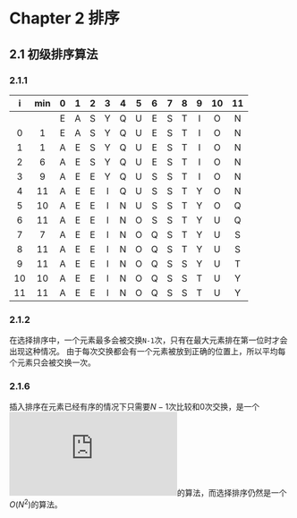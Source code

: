# Chapter 2 排序
## 2.1 初级排序算法
### 2.1.1
|i|min|0|1|2|3|4|5|6|7|8|9|10|11|
|:-:|:-:|:-:|:-:|:-:|:-:|:-:|:-:|:-:|:-:|:-:|:-:|:-:|:-:|
|||E|A|S|Y|Q|U|E|S|T|I|O|N|
|0|1|E|A|S|Y|Q|U|E|S|T|I|O|N|
|1|1|A|E|S|Y|Q|U|E|S|T|I|O|N|
|2|6|A|E|S|Y|Q|U|E|S|T|I|O|N|
|3|9|A|E|E|Y|Q|U|S|S|T|I|O|N|
|4|11|A|E|E|I|Q|U|S|S|T|Y|O|N|
|5|10|A|E|E|I|N|U|S|S|T|Y|O|Q|
|6|11|A|E|E|I|N|O|S|S|T|Y|U|Q|
|7|7|A|E|E|I|N|O|Q|S|T|Y|U|S|
|8|11|A|E|E|I|N|O|Q|S|T|Y|U|S|
|9|11|A|E|E|I|N|O|Q|S|S|Y|U|T|
|10|10|A|E|E|I|N|O|Q|S|S|T|U|Y|
|11|11|A|E|E|I|N|O|Q|S|S|T|U|Y|
### 2.1.2
在选择排序中，一个元素最多会被交换`N-1`次，只有在最大元素排在第一位时才会出现这种情况。
由于每次交换都会有一个元素被放到正确的位置上，所以平均每个元素只会被交换一次。
### 2.1.6
插入排序在元素已经有序的情况下只需要$N-1$次比较和0次交换，是一个![](http://latex.codecogs.com/gif.latex?O(N))的算法，而选择排序仍然是一个$O(N^2)$的算法。
